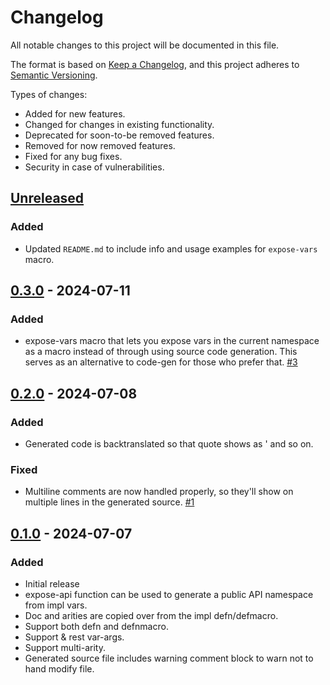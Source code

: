 # Changelog

All notable changes to this project will be documented in this file.

The format is based on [Keep a Changelog](https://keepachangelog.com/en/1.1.0/),
and this project adheres to [Semantic Versioning](https://semver.org/spec/v2.0.0.html).

Types of changes:
- Added for new features.
- Changed for changes in existing functionality.
- Deprecated for soon-to-be removed features.
- Removed for now removed features.
- Fixed for any bug fixes.
- Security in case of vulnerabilities.

## [Unreleased]

### Added
- Updated `README.md` to include info and usage examples for `expose-vars` macro.

## [0.3.0] - 2024-07-11

### Added

- expose-vars macro that lets you expose vars in the current namespace as a macro instead of through using source code generation. This serves as an alternative to code-gen for those who prefer that. [#3](https://github.com/xadecimal/expose-api/issues/3)

## [0.2.0] - 2024-07-08

### Added

- Generated code is backtranslated so that quote shows as ' and so on.

### Fixed

- Multiline comments are now handled properly, so they'll show on multiple lines in the generated source. [#1](https://github.com/xadecimal/expose-api/issues/1)

## [0.1.0] - 2024-07-07

### Added

- Initial release
- expose-api function can be used to generate a public API namespace from impl vars.
- Doc and arities are copied over from the impl defn/defmacro.
- Support both defn and defnmacro.
- Support & rest var-args.
- Support multi-arity.
- Generated source file includes warning comment block to warn not to hand modify file.

[unreleased]: https://github.com/xadecimal/expose-api/compare/0.3.0...HEAD
[0.3.0]: https://github.com/xadecimal/expose-api/compare/0.2.0...0.3.0
[0.2.0]: https://github.com/xadecimal/expose-api/compare/0.1.0...0.2.0
[0.1.0]: https://github.com/xadecimal/expose-api/tree/0.1.0
